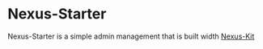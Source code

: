 # Nexus-Starter

Nexus-Starter is a simple admin management that is built width [Nexus-Kit](https://github.com/CiroLee/nexus-kit)